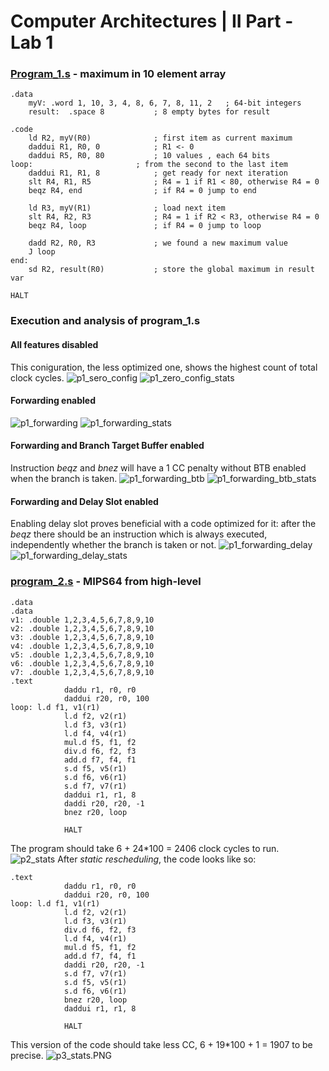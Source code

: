 # Computer Architectures | II Part - Lab 1

### [Program_1.s](./files/scripts/program_1.s) - maximum in 10 element array
```
.data
    myV: .word 1, 10, 3, 4, 8, 6, 7, 8, 11, 2 	; 64-bit integers
    result:  .space 8 			; 8 empty bytes for result

.code
    ld R2, myV(R0) 				; first item as current maximum
    daddui R1, R0, 0			; R1 <- 0
    daddui R5, R0, 80			; 10 values , each 64 bits
loop: 						; from the second to the last item
    daddui R1, R1, 8 			; get ready for next iteration
    slt R4, R1, R5 				; R4 = 1 if R1 < 80, otherwise R4 = 0
    beqz R4, end 				; if R4 = 0 jump to end

    ld R3, myV(R1)				; load next item
    slt R4, R2, R3 				; R4 = 1 if R2 < R3, otherwise R4 = 0
    beqz R4, loop 				; if R4 = 0 jump to loop

    dadd R2, R0, R3				; we found a new maximum value
    J loop
end:
    sd R2, result(R0) 			; store the global maximum in result var

HALT
```
### Execution and analysis of program_1.s

#### All features disabled
This coniguration, the less optimized one, shows the highest count of total clock cycles.
![p1_sero_config](./files/imgs/p1_zero_config.PNG)
![p1_zero_config_stats](./files/imgs/p1_zero_config_stats.PNG)
#### Forwarding enabled
![p1_forwarding](./files/imgs/p1_forwarding.PNG)
![p1_forwarding_stats](./files/imgs/p1_forwarding_stats.PNG)
#### Forwarding and Branch Target Buffer enabled
Instruction *beqz* and *bnez* will have a 1 CC penalty without BTB enabled when the branch is taken.
![p1_forwarding_btb](./files/imgs/p1_forwarding_btb.PNG)
![p1_forwarding_btb_stats](./files/imgs/p1_forwarding_btb_stats.PNG)
#### Forwarding and Delay Slot enabled
Enabling delay slot proves beneficial with a code optimized for it: after the *beqz* there should be an instruction which is always executed, independently whether the branch is taken or not.
![p1_forwarding_delay](./files/imgs/p1_forwarding_delay.PNG)
![p1_forwarding_delay_stats](./files/imgs/p1_forwarding_delay_stats.PNG)

### [program_2.s](./files/scripts/program_2.s) - MIPS64 from high-level
```
.data
.data
v1: .double 1,2,3,4,5,6,7,8,9,10
v2: .double 1,2,3,4,5,6,7,8,9,10
v3: .double 1,2,3,4,5,6,7,8,9,10
v4: .double 1,2,3,4,5,6,7,8,9,10
v5: .double 1,2,3,4,5,6,7,8,9,10
v6: .double 1,2,3,4,5,6,7,8,9,10
v7: .double 1,2,3,4,5,6,7,8,9,10
.text
			daddu r1, r0, r0
			daddui r20, r0, 100
loop: l.d f1, v1(r1)
			l.d f2, v2(r1)
			l.d f3, v3(r1)
			l.d f4, v4(r1)
			mul.d f5, f1, f2
			div.d f6, f2, f3
			add.d f7, f4, f1
			s.d f5, v5(r1)
			s.d f6, v6(r1)
			s.d f7, v7(r1)
			daddui r1, r1, 8
			daddi r20, r20, -1
			bnez r20, loop

			HALT
```

The program should take 6 + 24*100 = 2406 clock cycles to run.
![p2_stats](./files/imgs/p2_stats.PNG)
After *static rescheduling*, the code looks like so:
```
.text
			daddu r1, r0, r0
			daddui r20, r0, 100
loop: l.d f1, v1(r1)
			l.d f2, v2(r1)
			l.d f3, v3(r1)
			div.d f6, f2, f3
			l.d f4, v4(r1)
			mul.d f5, f1, f2
			add.d f7, f4, f1
			daddi r20, r20, -1
			s.d f7, v7(r1)
			s.d f5, v5(r1)
			s.d f6, v6(r1)
			bnez r20, loop
			daddui r1, r1, 8

			HALT
```
This version of the code should take less CC, 6 + 19*100 + 1 = 1907 to be precise.
![p3_stats.PNG](./files/imgs/p3_stats.PNG)
